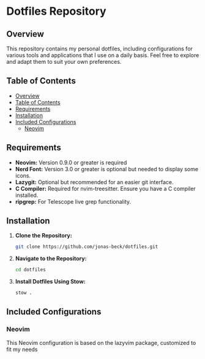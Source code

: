 # Dotfiles Repository

## Overview

This repository contains my personal dotfiles, including configurations for various tools and applications that I use on a daily basis. Feel free to explore and adapt them to suit your own preferences.

## Table of Contents

<!--toc:start-->

- [Overview](#overview)
- [Table of Contents](#table-of-contents)
- [Requirements](#requirements)
- [Installation](#installation)
- [Included Configurations](#included-configurations)
  - [Neovim](#neovim)
  <!--toc:end-->

## Requirements

- **Neovim:** Version 0.9.0 or greater is required
- **Nerd Font:** Version 3.0 or greater is optional but needed to display some icons.
- **Lazygit:** Optional but recommended for an easier git interface.
- **C Compiler:** Required for nvim-treesitter. Ensure you have a C compiler installed.
- **ripgrep:** For Telescope live grep functionality.

## Installation

1. **Clone the Repository:**

   ```bash
   git clone https://github.com/jonas-beck/dotfiles.git
   ```

2. **Navigate to the Repository:**

   ```bash
   cd dotfiles
   ```

3. **Install Dotfiles Using Stow:**

   ```bash
   stow .
   ```

## Included Configurations

### Neovim

This Neovim configuration is based on the lazyvim package, customized to fit my needs
